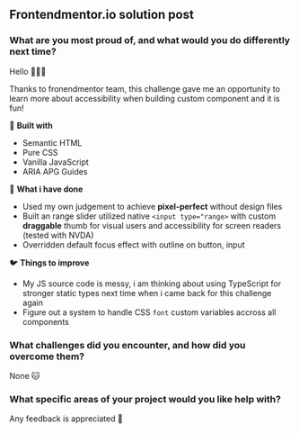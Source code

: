 ## Frontendmentor.io solution post

### What are you most proud of, and what would you do differently next time?

Hello 👋👋👋

Thanks to fronendmentor team, this challenge gave me an opportunity to learn more about accessibility when building custom component and it is fun!

🚀 **Built with**

- Semantic HTML
- Pure CSS
- Vanilla JavaScript
- ARIA APG Guides

🐲 **What i have done**

- Used my own judgement to achieve **pixel-perfect** without design files
- Built an range slider utilized native `<input type="range>` with custom **draggable** thumb for visual users and accessibility for screen readers (tested with NVDA)
- Overridden default focus effect with outline on button, input

🐦 **Things to improve**

- My JS source code is messy, i am thinking about using TypeScript for stronger static types next time when i came back for this challenge again
- Figure out a system to handle CSS `font` custom variables accross all components

### What challenges did you encounter, and how did you overcome them?

None 🐱

### What specific areas of your project would you like help with?

Any feedback is appreciated 🙏
